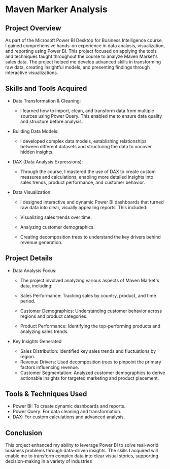 
# Maven Marker Analysis
## Project Overview
As part of the Microsoft Power BI Desktop for Business Intelligence course, I gained comprehensive hands-on experience in data analysis, visualization, and reporting using Power BI. This project focused on applying the tools and techniques taught throughout the course to analyze Maven Market's sales data. The project helped me develop advanced skills in transforming raw data, creating insightful models, and presenting findings through interactive visualizations.

## Skills and Tools Acquired
- Data Transformation & Cleaning:   
    - I learned how to import, clean, and transform data from multiple sources using Power Query. This enabled me to ensure data quality and structure before analysis.

- Building Data Models:
    - I developed complex data models, establishing relationships between different datasets and structuring the data to uncover hidden insights.

- DAX (Data Analysis Expressions):
    - Through the course, I mastered the use of DAX to create custom measures and calculations, enabling more detailed insights into sales trends, product performance, and customer behavior.

- Data Visualization:
    - I designed interactive and dynamic Power BI dashboards that turned raw data into clear, visually appealing reports. This included:

    - Visualizing sales trends over time.
    - Analyzing customer demographics.
    - Creating decomposition trees to understand the key drivers behind revenue generation.

## Project Details
- Data Analysis Focus:
    - The project involved analyzing various aspects of Maven Market's data, including:

    - Sales Performance: Tracking sales by country, product, and time period.
    - Customer Demographics: Understanding customer behavior across regions and product categories.  
    - Product Performance: Identifying the top-performing products and analyzing sales trends.

- Key Insights Generated

    - Sales Distribution: Identified key sales trends and fluctuations by region.
    - Revenue Drivers: Used decomposition trees to pinpoint the primary factors influencing revenue.
    - Customer Segmentation: Analyzed customer demographics to derive actionable insights for targeted marketing and product placement.

## Tools & Techniques Used

- Power BI: To create dynamic dashboards and reports.
- Power Query: For data cleaning and transformation.
- DAX: For custom calculations and advanced analysis.

## Conclusion
This project enhanced my ability to leverage Power BI to solve real-world business problems through data-driven insights. The skills I acquired will enable me to transform complex data into clear visual stories, supporting decision-making in a variety of industries
